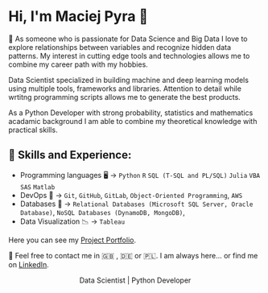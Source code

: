 # Hi, I'm Maciej Pyra 👋
 :thought_balloon: As someone who is passionate for Data Science and Big Data I love to explore relationships between variables and recognize hidden data patterns. My interest in cutting edge tools and technologies allows me to combine my career path with my hobbies.

Data Scientist specialized in building machine and deep learning models using multiple tools, frameworks and libraries. Attention to detail while wrtitng programming scripts allows me to generate the best products.

As a Python Developer with strong probability, statistics and mathematics acadamic background I am able to combine my theoretical knowledge with practical skills.

## :speech_balloon: Skills and Experience:
* Programming languages  	:desktop_computer: -> `Python` `R` `SQL (T-SQL and PL/SQL)` `Julia` `VBA` `SAS` `Matlab`<br/>
* DevOps :handshake: -> `Git`, `GitHub`, `GitLab`, `Object-Oriented Programming`, `AWS` <br/>
* Databases :open_file_folder: -> `Relational Databases (Microsoft SQL Server, Oracle Database)`, `NoSQL Databases (DynamoDB, MongoDB)`, <br/>
* Data Visualization :chart_with_downwards_trend: -> `Tableau` <br/>


Here you can see my [Project Portfolio](https://maciejpyra.github.io/Maciej_Portfolio_2/).

:email: Feel free to contact me in :uk: , :de: or :poland:. I am always here... or find me on [LinkedIn](https://www.linkedin.com/in/maciej-pyra/).


<p align="center">Data Scientist | Python Developer</p>

